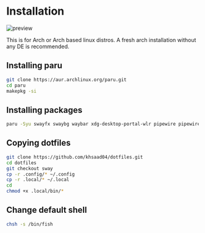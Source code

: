 # Installation 

![preview](https://github.com/khsaad04/dotfiles/blob/sway/assets/preview.png?raw=true)

This is for Arch or Arch based linux distros. A fresh arch installation without any DE is recommended.

## Installing paru
```sh
git clone https://aur.archlinux.org/paru.git
cd paru
makepkg -si
```

## Installing packages
```sh
paru -Syu swayfx swaybg waybar xdg-desktop-portal-wlr pipewire pipewire-pulse pipewire-jack wireplumber qt5-wayland qt6-wayland fish kitty starship neovim wofi dunst libnotify pamixer grim slurp exa-git sddm neofetch ttf-firacode-nerd --needed
```

## Copying dotfiles
```sh
git clone https://github.com/khsaad04/dotfiles.git
cd dotfiles
git checkout sway
cp -r .config/* ~/.config
cp -r .local/* ~/.local
cd 
chmod +x .local/bin/*
```

## Change default shell

```sh
chsh -s /bin/fish
```
